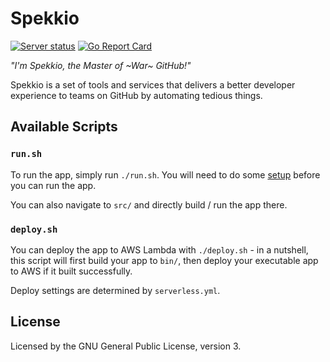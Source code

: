 # Spekkio
[![Server status](https://img.shields.io/website?down_color=red&down_message=offline&label=server&up_message=online&url=https%3A%2F%2Fjunha.netlify.com)](https://5ila6fw37k.execute-api.us-west-1.amazonaws.com/api)
[![Go Report Card](https://goreportcard.com/badge/github.com/spekkio-bot/spekkio)](https://goreportcard.com/report/github.com/spekkio-bot/spekkio)

*"I'm Spekkio, the Master of ~War~ GitHub!"*

Spekkio is a set of tools and services that delivers a better developer experience to teams on GitHub by automating tedious things.

## Available Scripts

### `run.sh`

To run the app, simply run `./run.sh`. You will need to do some [setup](https://github.com/spekkio-bot/spekkio/blob/master/src/README.md#first-time-setup) before you can run the app.

You can also navigate to `src/` and directly build / run the app there.

### `deploy.sh`

You can deploy the app to AWS Lambda with `./deploy.sh` - in a nutshell, this script will first build your app to `bin/`, then deploy your executable app to AWS if it built successfully.

Deploy settings are determined by `serverless.yml`.

## License

Licensed by the GNU General Public License, version 3.
